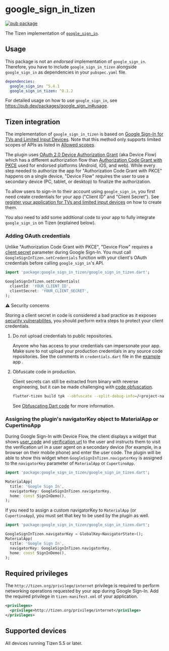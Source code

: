 # google_sign_in_tizen

[![pub package](https://img.shields.io/pub/v/google_sign_in_tizen.svg)](https://pub.dev/packages/google_sign_in_tizen)

The Tizen implementation of [`google_sign_in`](https://github.com/flutter/plugins/tree/master_archive/packages/google_sign_in/google_sign_in).

## Usage

This package is not an _endorsed_ implementation of `google_sign_in`. Therefore, you have to include `google_sign_in_tizen` alongside `google_sign_in` as dependencies in your `pubspec.yaml` file.

```yaml
dependencies:
  google_sign_in: ^5.4.1
  google_sign_in_tizen: ^0.1.2
```

For detailed usage on how to use `google_sign_in`, see https://pub.dev/packages/google_sign_in#usage.

## Tizen integration

The implementation of `google_sign_in_tizen` is based on [Google Sign-In for TVs and Limited Input Devices](https://developers.google.com/identity/gsi/web/guides/devices). Note that this method only supports limited scopes of APIs as listed in [Allowed scopes](https://developers.google.com/identity/protocols/oauth2/limited-input-device#allowedscopes).

The plugin uses [OAuth 2.0 Device Authorization Grant](https://datatracker.ietf.org/doc/html/rfc8628) (aka Device Flow) which has a different authorization flow than [Authorization Code Grant with PKCE](https://datatracker.ietf.org/doc/html/rfc7636) used for endorsed platforms (Android, iOS, and web). While every step needed to authorize the app for "Authorization Code Grant with PKCE" happens on a single device, "Device Flow" requires the user to use a secondary device (PC, tablet, or desktop) to finalize the authorization.

To allow users to sign-in to their account using `google_sign_in`, you first need create credentials for your app ("Client ID" and "Client Secret"). See [register your application for TVs and limited input devices](https://developers.google.com/identity/gsi/web/guides/devices#get_a_client_id_and_client_secret) on how to create them.

You also need to add some additional code to your app to fully integrate `google_sign_in` on Tizen (explained below).

### Adding OAuth credentials

Unlike "Authorization Code Grant with PKCE", "Device Flow" requires a [client secret](https://developers.google.com/identity/protocols/oauth2/limited-input-device#step-4:-poll-googles-authorization-server) parameter during Google Sign-In. You must call `GoogleSignInTizen.setCredentials` function with your client's OAuth credentials before calling `google_sign_in`'s API.

```dart
import 'package:google_sign_in_tizen/google_sign_in_tizen.dart';

GoogleSignInTizen.setCredentials(
  clientId: 'YOUR_CLIENT_ID',
  clientSecret: 'YOUR_CLIENT_SECRET',
);
```

:warning: Security concerns

Storing a client secret in code is considered a bad practice as it exposes [security vulnerabilites](https://datatracker.ietf.org/doc/html/rfc8628#section-5.6), you should perform extra steps to protect your client credentials.

1. Do not upload credentials to public repositories.

   Anyone who has access to your credentials can impersonate your app. Make sure to not upload your production credentials in any source code repositories. See the comments in `credentials.dart` file in the [example](/example/) app .

2. Obfuscate code in production.

   Client secrets can still be extracted from binary with reverse engineering, but it can be made challenging with [code obfuscation](<https://en.wikipedia.org/wiki/Obfuscation_(software)>).

   ```bash
   flutter-tizen build tpk --obfuscate --split-debug-info=/<project-name>/<directory>
   ```

   See [Obfuscating Dart code](https://docs.flutter.dev/deployment/obfuscate) for more information.

### Assigning the plugin's navigatorKey object to MaterialApp or CupertinoApp

During Google Sign-In with Device Flow, the client displays a widget that shows [user_code](https://developers.google.com/identity/gsi/web/guides/devices#obtain_a_user_code_and_verification_url) and [verification url](https://developers.google.com/identity/gsi/web/guides/devices#obtain_a_user_code_and_verification_url) to the user and instructs them to visit the verification url in a user agent on a secondary device (for example, in a browser on their mobile phone) and enter the user code. The plugin will be able to show this widget when `GoogleSignInTizen.navigatorKey` is assigned to the `navigatorKey` parameter of `MaterialApp` or `CupertinoApp`.

```dart
import 'package:google_sign_in_tizen/google_sign_in_tizen.dart';

MaterialApp(
  title: 'Google Sign In',
  navigatorKey: GoogleSignInTizen.navigatorKey,
  home: const SignInDemo(),
);
```

If you need to assign a custom navigatorKey to `MaterialApp` (or `CupertinoApp`), you must set that key to be used by the plugin as well.

```dart
import 'package:google_sign_in_tizen/google_sign_in_tizen.dart';

GoogleSignInTizen.navigatorKey = GlobalKey<NavigatorState>();
MaterialApp(
  title: 'Google Sign In',
  navigatorKey: GoogleSignInTizen.navigatorKey,
  home: const SignInDemo(),
);
```

## Required privileges

The `http://tizen.org/privilege/internet` privilege is required to perform networking operations requested by your app during Google Sign-In. Add the required privilege in `tizen-manifest.xml` of your application.

```xml
<privileges>
  <privilege>http://tizen.org/privilege/internet</privilege>
</privileges>
```

## Supported devices

All devices running Tizen 5.5 or later.